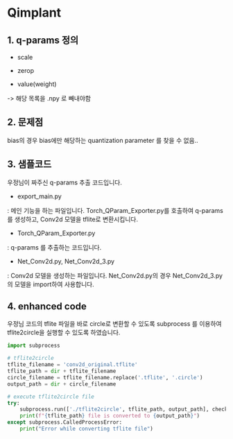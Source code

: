 # Qimplant

## 1. q-params 정의

- scale

- zerop

- value(weight)

-> 해당 목록을 .npy 로 빼내야함

## 2. 문제점

bias의 경우 bias에만 해당하는 quantization parameter 를 찾을 수 없음..

## 3. 샘플코드

우정님이 짜주신 q-params 추출 코드입니다.

- export_main.py

: 메인 기능을 하는 파일입니다. Torch_QParam_Exporter.py를 호출하여 q-params를 생성하고, Conv2d 모델을 tflite로 변환시킵니다.

- Torch_QParam_Exporter.py

: q-params 를 추출하는 코드입니다.

- Net_Conv2d.py, Net_Conv2d_3.py

: Conv2d 모델을 생성하는 파일입니다. Net_Conv2d.py의 경우 Net_Conv2d_3.py 의 모델을 import하여 사용합니다.

## 4. enhanced code

우정님 코드의 tflite 파일을 바로 circle로 변환할 수 있도록 subprocess 를 이용하여 tflite2circle을 실행할 수 있도록 하였습니다.

```python
import subprocess

# tflite2circle
tflite_filename = 'conv2d_original.tflite'
tflite_path = dir + tflite_filename
circle_filename = tflite_filename.replace('.tflite', '.circle')
output_path = dir + circle_filename

# execute tflite2circle file
try:
    subprocess.run(['./tflite2circle', tflite_path, output_path], check=True)
    print(f"{tflite_path} file is converted to {output_path}")
except subprocess.CalledProcessError:
    print("Error while converting tflite file")
```
